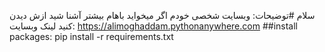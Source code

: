 سلام 
#توضیحات:
وبسایت شخصی خودم اگر میخواید باهام بیشتر آشنا شید ازش دیدن کنید
لینک وبسایت: https://alimoghaddam.pythonanywhere.com
##install packages:
pip install -r requirements.txt
